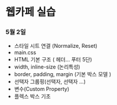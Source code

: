 # 웹카페 실습

### 5월 2일

- 스타일 시트 연결 (Normalize, Reset)
- main.css
- HTML 기본 구조 ( 헤더... 푸터 5단)
- width, inline-size (논리특성)
- border, padding, margin (기본 박스 모델 )
- 선택자 그룹핑(선택자, 선택자 ...)
- 변수(Custom Property)
- 플렉스 박스 기초

